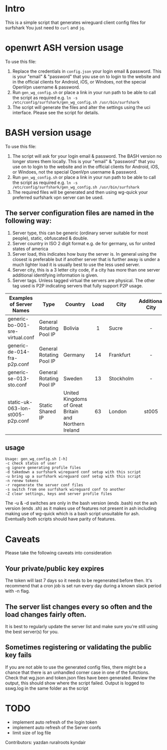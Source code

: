 # Intro

This is a simple script that generates wireguard client config files for surfshark
You just need to `curl` and `jq`.

# openwrt ASH version usage
To use this file:
1. Replace the credentials in `config.json` your login email & password. This is your "email" & "password" that you use on to login to the website and in the official clients for Android, iOS, or Windoes, not the special OpenVpn username & password.
2. Run `gen_wg_config.sh` or place a link in your run path to be able to call the script as required e.g. `ln -s /etc/config/surfshark/gen_wg_config.sh /usr/bin/surfshark`
3. The script will generate the files and alter the settings using the uci interface. Please see the script for details.

# BASH version usage
To use this file:
1. The script will ask for your login email & password. The BASH version no longer stores them locally. This is your "email" & "password" that you use on to login to the website and in the official clients for Android, iOS, or Windoes, not the special OpenVpn username & password.
2. Run `gen_wg_config.sh` or place a link in your run path to be able to call the script as required e.g. `ln -s /etc/config/surfshark/gen_wg_config.sh /usr/bin/surfshark`
3. The required files will be generated and then using wg-quick your preferred surfshark vpn server can be used.


## The server configuration files are named in the following way:
1. Server type, this can be generic (ordinary server suitable for most people), static, obfuscated & double.
2. Server country in ISO 2 digit format e.g. de for germany, us for united states of america
3. Server load, this indicates how busy the server is. In general using the closest is preferable but if another server that is further away is under a much lighter load it is usually best to use the less used server.
4. Server city, this is a 3 letter city code, if a city has more than one server additional identifying information is given.
5. Server tags. Unless tagged virtual the servers are physical. The other tag used is P2P indicating servers that fully support P2P usage.

| Examples of Server Names | Type | Country | Load | City | Additional City | Tags |
| ----- | ----- | ----- | :---: | ----- | :---: | :---: |
| generic-bo-001-sre-virtual.conf | General Rotating Pool IP | Bolivia | 1 | Sucre | - | Virtual |
| generic-de-014-fra-p2p.conf | General Rotating Pool IP |Germany |14 | Frankfurt | - | p2p |
| generic-se-013-sto.conf | General Rotating Pool IP | Sweden | 13 | Stockholm | - | - |
| static-uk-063-lon-st005-p2p.conf | Static Shared IP | United Kingdoms of Great Britain and Northern Ireland | 63 | London | st005 | p2p |

## usage

```shell
Usage: gen_wg_config.sh [-h]
-c check status of user
-g ignore generating profile files
-d takedown a surfshark wireguard conf setup with this script
-u bring up a surfshark wireguard conf setup with this script
-n renew tokens
-r regenerate the server conf files
-s switch from one surfshark wireguard conf to another
-Z clear settings, keys and server profile files
```

The -u & -d switches are only in the bash version (ends .bash) not the ash version (ends .sh) as it makes use of features not present in ash including making use of wg-quick which is a bash script unsuitable for ash. Eventually both scripts should have parity of features.

# Caveats

Please take the following caveats into consideration

## Your private/public key expires

The token will last 7 days so it needs to be regenerated before then.
It's recommend that a cron job is set run every day during a known slack period with -n flag.

## The server list changes every so often and the load changes fairly often.

It is best to regularly update the server list and make sure you're still using the best server(s) for you.

## Sometimes registering or validating the public key fails

If you are not able to use the generated config files, there might be a chance that there is an unhandled corner case in one of the functions. Check that wg.json and token.json files have been generated. Review the output, this should show where the script failed. Output is logged to sswg.log in the same folder as the script

# TODO

- implement auto refresh of the login token
- implement auto refresh of the Server confs
- limit size of log file

Contributors:
yazdan
ruralroots
kyndair
